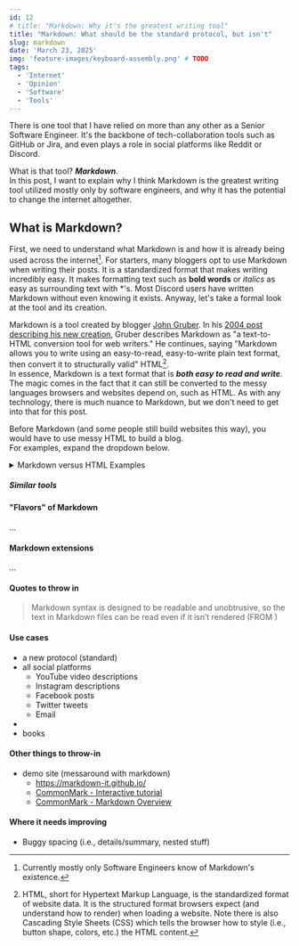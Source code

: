 ```yaml
---
id: 12
# title: "Markdown: Why it's the greatest writing tool"
title: "Markdown: What should be the standard protocol, but isn't"
slug: markdown
date: 'March 23, 2025'
img: 'feature-images/keyboard-assembly.png' # TODO
tags:
  - 'Internet'
  - 'Opinion'
  - 'Software'
  - 'Tools'
---
```



There is one tool that I have relied on more than any other as a Senior Software Engineer. It's the backbone of tech-collaboration tools such as GitHub or Jira, and even plays a role in social platforms like Reddit or Discord.

What is that tool? ***Markdown***. \
In this post, I want to explain why I think Markdown is the greatest writing tool utilized mostly only by software engineers, and why it has the potential to change the internet altogether.

<!--more-->

## What is Markdown?
First, we need to understand what Markdown is and how it is already being used across the internet[^1]. For starters, many bloggers opt to use Markdown when writing their posts. It is a standardized format that makes writing incredibly easy. It makes formatting text such as **bold words** or *italics* as easy as surrounding text with \*'s. Most Discord users have written Markdown without even knowing it exists. Anyway, let's take a formal look at the tool and its creation.

Markdown is a tool created by blogger [John Gruber](https://daringfireball.net). In his [2004 post describing his new creation](https://daringfireball.net/projects/markdown/), Gruber describes Markdown as "a text-to-HTML conversion tool for web writers." He continues, saying "Markdown allows you to write using an easy-to-read, easy-to-write plain text format, then convert it to structurally valid" HTML[^2]. \
In essence, Markdown is a text format that is ***both easy to read and write***. The magic comes in the fact that it can still be converted to the messy languages browsers and websites depend on, such as HTML. As with any technology, there is much nuance to Markdown, but we don't need to get into that for this post.

Before Markdown (and some people still build websites this way), you would have to use messy HTML to build a blog. \
For examples, expand the dropdown below.

<details>

  <summary>Markdown versus HTML Examples</summary>
    
  Let's look at how a couple basic writing structures are built using Markdown versus HTML. We will first look at a sentence including a hyperlink to another website before looking at a simple table.

  ### Text with link
  Take a look at this basic sentence with a hyperlink, rendered into HTML and displayed via your browser. First, let's look at the rendered content. Note that both Markdown and HTML result in the same rendered content.

  #### Rendered text
  Read more about my projects on my [portfolio section](/portfolio).

  #### HTML
  ```html
  <p>Read more about my projects on my <a href="/portfolio">portfolio section</a>.</p>
  ```

  #### Markdown
  ```markdown
  Read more about my projects on my [portfolio section](/portfolio).
  ```


  ### Table
  Take a look at this basic table, rendered into HTML and displayed via your browser. First, let's look at the rendered table. Note that both result in the same rendered table.

  #### Rendered Table
  | Person           | Age | Net worth (USD) |
  | ---------------- | --- | --------------- |
  | Elon Musk        | 53  | $334.5 Billion  |
  | Jeff Bezos       | 61  | $212.3 Billion  |
  | Mark Zuckerberg  | 40  | $206.1 Billion  |
  | Warren Buffet    | 94  | $162.6 Billion  |

  #### HTML
  ```html
  <table>
    <thead>
      <tr>
        <th>Person</th>
        <th>Age</th>
        <th>Net worth (USD)</th>
      </tr>
    </thead>
    <tbody>
      <tr>
        <td>Elon Musk</td>
        <td>53</td>
        <td>$334.5 Billion</td>
      </tr>
      <tr>
        <td>Jeff Bezos</td>
        <td>61</td>
        <td>$212.3 Billion</td>
      </tr>
      <!-- ...Shortened because, well,
           you get the point -->
    </tbody>
  </table>
  ```

  #### Markdown
  ```markdown
  | Person          | Age | Net worth (USD) |
  | --------------- | --- | --------------- |
  | Elon Musk       | 53  | $334.5 Billion  |
  | Jeff Bezos      | 61  | $212.3 Billion  |
  | Mark Zuckerberg | 40  | $206.1 Billion  |
  | Warren Buffet   | 94  | $162.6 Billion  |
  ```

</details>

<!-- TODO sections -->

##### Similar tools
<!-- Refer to Latex -->


#### "Flavors" of Markdown
...

#### Markdown extensions
...
<!-- i.e., Mermaid -->


#### Quotes to throw in

> Markdown syntax is designed to be readable and unobtrusive, so the text in Markdown files can be read even if it isn’t rendered
(FROM )


#### Use cases
- a new protocol (standard)
- all social platforms
  - YouTube video descriptions
  - Instagram descriptions
  - Facebook posts
  - Twitter tweets
  - Email
-
- books

#### Other things to throw-in
- demo site (messaround with markdown)
  - https://markdown-it.github.io/
  - [CommonMark - Interactive tutorial](https://commonmark.org/help/tutorial/)
  - [CommonMark - Markdown Overview](https://commonmark.org/)
  
#### Where it needs improving
- Buggy spacing (i.e., details/summary, nested stuff)

[^1]: Currently mostly only Software Engineers know of Markdown's existence.
[^2]: HTML, short for Hypertext Markup Language, is the standardized format of website data. It is the structured format browsers expect (and understand how to render) when loading a website. Note there is also Cascading Style Sheets (CSS) which tells the browser how to style (i.e., button shape, colors, etc.) the HTML content.
